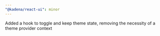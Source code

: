 ```yaml
---
"@kadena/react-ui": minor
---
```


Added a hook to toggle and keep theme state, removing the necessity of a theme provider context
